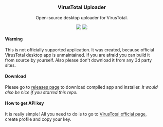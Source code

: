 <h3 align="center">VirusTotal Uploader</h3>
<p align="center">Open-source desktop uploader for VirusTotal.</p>
<p align="center">
<img src="https://badges.gitter.im/VirusTotalUploader/Lobby.svg" href="https://gitter.im/VirusTotalUploader/Lobby?utm_source=badge&utm_medium=badge&utm_campaign=pr-badge&utm_content=badge" />
<img src="https://ci.appveyor.com/api/projects/status/ulpfhv1v32bhwaju?svg=true" href="(https://ci.appveyor.com/project/SamuelTulach/virustotaluploader" />
</p>

#### Warning
This is not officially supported application. It was created, because official VirusTotal desktop app is unmaintained. If you are afraid you can build it from source by yourself. Also please don't download it from any 3d party sites.

#### Download
Please go to [releases page](https://github.com/SamuelTulach/VirusTotalUploader/releases) to download compiled app and installer. *It would also be nice if you starred this repo.*

#### How to get API key
It is really simple! All you need to do is to go to [VirusTotal official page](https://www.virustotal.com/), create profile and copy your key.
